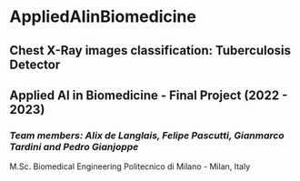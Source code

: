 # AppliedAIinBiomedicine
## Chest X-Ray images classification: Tuberculosis Detector
## Applied AI in Biomedicine - Final Project (2022 - 2023)
### _Team members: Alix de Langlais, Felipe Pascutti, Gianmarco Tardini and Pedro Gianjoppe_

M.Sc. Biomedical Engineering
Politecnico di Milano - Milan, Italy
